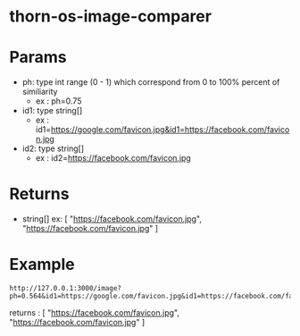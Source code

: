 # thorn-os-image-comparer

# Params
 - ph: type int range (0 - 1) which correspond from 0 to 100% percent of similiarity
   - ex : ph=0.75
 - id1: type string[]
   - ex : id1=https://google.com/favicon.jpg&id1=https://facebook.com/favicon.jpg
 - id2: type string[]
   - ex : id2=https://facebook.com/favicon.jpg
  
  
  # Returns
   - string[]
   ex: 
   [
    "https://facebook.com/favicon.jpg",
    "https://facebook.com/favicon.jpg"
   ]
   
# Example
    http://127.0.0.1:3000/image?ph=0.564&id1=https://google.com/favicon.jpg&id1=https://facebook.com/favicon.jpg&id2=https://facebook.com/favicon.jpg
returns : [
"https://facebook.com/favicon.jpg",
"https://facebook.com/favicon.jpg"
]
